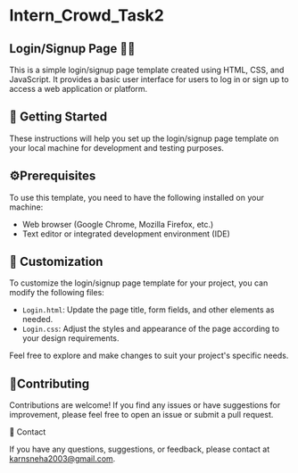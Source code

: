 # Intern_Crowd_Task2
## Login/Signup Page 🔐👥

This is a simple login/signup page template created using HTML, CSS, and JavaScript. It provides a basic user interface for users to log in or sign up to access a web application or platform. 

## 🚀 Getting Started

These instructions will help you set up the login/signup page template on your local machine for development and testing purposes.

## ⚙️Prerequisites

To use this template, you need to have the following installed on your machine:

- Web browser (Google Chrome, Mozilla Firefox, etc.)
- Text editor or integrated development environment (IDE)


## 🎨 Customization

To customize the login/signup page template for your project, you can modify the following files:

- `Login.html`: Update the page title, form fields, and other elements as needed.
- `Login.css`: Adjust the styles and appearance of the page according to your design requirements.

Feel free to explore and make changes to suit your project's specific needs.

## 🤝Contributing

Contributions are welcome! If you find any issues or have suggestions for improvement, please feel free to open an issue or submit a pull request.

📧 Contact

If you have any questions, suggestions, or feedback, please contact at karnsneha2003@gmail.com.

